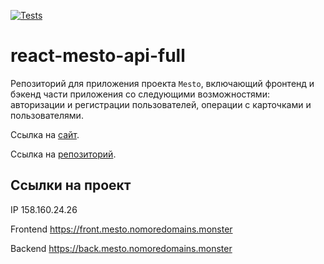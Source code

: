 [![Tests](https://github.com/Derton8/react-mesto-api-full-gha/actions/workflows/tests.yml/badge.svg)](https://github.com/Derton8/react-mesto-api-full-gha/actions/workflows/tests.yml)
# react-mesto-api-full
Репозиторий для приложения проекта `Mesto`, включающий фронтенд и бэкенд части приложения со следующими возможностями: авторизации и регистрации пользователей, операции с карточками и пользователями.
  
Ссылка на [сайт](https://front.mesto.nomoredomains.monster).

Ссылка на [репозиторий](https://github.com/Derton8/react-mesto-api-full-gha).

## Ссылки на проект

IP 158.160.24.26

Frontend https://front.mesto.nomoredomains.monster

Backend https://back.mesto.nomoredomains.monster
